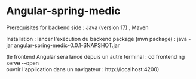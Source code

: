# Angular-spring-medic


Prerequisites for backend side :
Java (version 17) , Maven

Installation :
lancer l'exécution du backend packagé (mvn package) : java -jar angular-spring-medic-0.0.1-SNAPSHOT.jar

(le frontend Angular sera lancé depuis un autre terminal : cd frontend ng serve --open  
ouvrir l'application dans un navigateur : http://localhost:4200)

